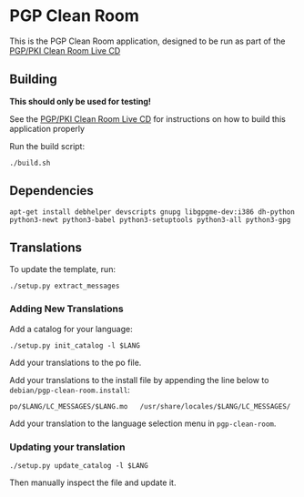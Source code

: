 PGP Clean Room
==============

This is the PGP Clean Room application, designed to be run as part of the
[PGP/PKI Clean Room Live CD](https://salsa.debian.org/tookmund-guest/make-pgp-clean-room)

Building
--------
**This should only be used for testing!**

See the [PGP/PKI Clean Room Live CD](https://salsa.debian.org/tookmund-guest/make-pgp-clean-room/blob/master/README.md)
for instructions on how to build this application properly

Run the build script:
```
./build.sh
```

Dependencies
------------
```
apt-get install debhelper devscripts gnupg libgpgme-dev:i386 dh-python python3-newt python3-babel python3-setuptools python3-all python3-gpg
```

Translations
------------
To update the template, run:
```
./setup.py extract_messages
```

### Adding New Translations
Add a catalog for your language:
```
./setup.py init_catalog -l $LANG
```

Add your translations to the po file.

Add your translations to the install file by appending the line below to ```debian/pgp-clean-room.install```:
```
po/$LANG/LC_MESSAGES/$LANG.mo	/usr/share/locales/$LANG/LC_MESSAGES/
```

Add your translation to the language selection menu in ```pgp-clean-room```.

### Updating your translation
```
./setup.py update_catalog -l $LANG
```

Then manually inspect the file and update it.
